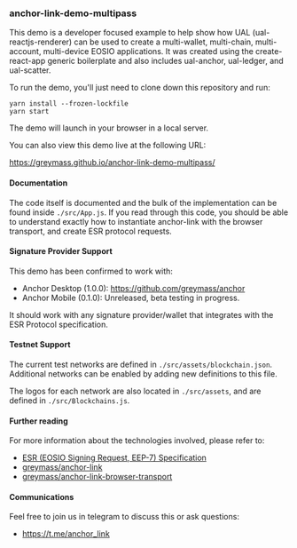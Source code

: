 ### anchor-link-demo-multipass

This demo is a developer focused example to help show how UAL (ual-reactjs-renderer) can be used to create a multi-wallet, multi-chain, multi-account, multi-device EOSIO applications. It was created using the create-react-app generic boilerplate and also includes ual-anchor, ual-ledger, and ual-scatter.

To run the demo, you'll just need to clone down this repository and run:

```
yarn install --frozen-lockfile
yarn start
```

The demo will launch in your browser in a local server.

You can also view this demo live at the following URL:

https://greymass.github.io/anchor-link-demo-multipass/

#### Documentation

The code itself is documented and the bulk of the implementation can be found inside `./src/App.js`. If you read through this code, you should be able to understand exactly how to instantiate anchor-link with the browser transport, and create ESR protocol requests.

#### Signature Provider Support

This demo has been confirmed to work with:

- Anchor Desktop (1.0.0): https://github.com/greymass/anchor
- Anchor Mobile (0.1.0): Unreleased, beta testing in progress.

It should work with any signature provider/wallet that integrates with the ESR Protocol specification.

#### Testnet Support

The current test networks are defined in `./src/assets/blockchain.json`. Additional networks can be enabled by adding new definitions to this file.

The logos for each network are also located in `./src/assets`, and are defined in `./src/Blockchains.js`.

#### Further reading

For more information about the technologies involved, please refer to:

- [ESR (EOSIO Signing Request, EEP-7) Specification](https://github.com/greymass/EEPs/blob/master/EEPS/eep-7.md)
- [greymass/anchor-link](https://github.com/greymass/anchor-link)
- [greymass/anchor-link-browser-transport](https://github.com/greymass/anchor-link-browser-transport)

#### Communications

Feel free to join us in telegram to discuss this or ask questions:

- https://t.me/anchor_link
